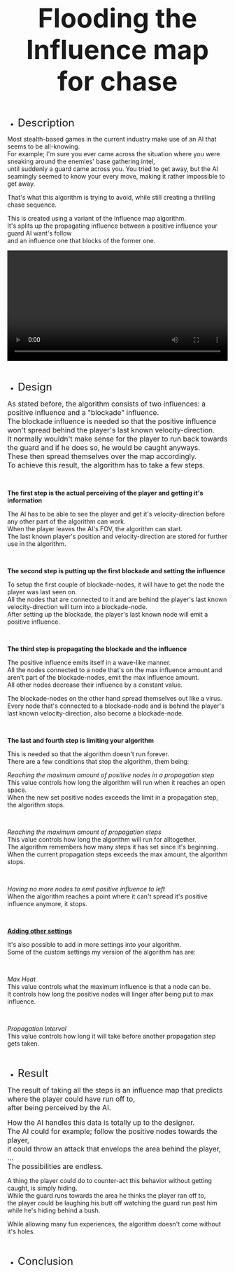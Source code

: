 <p style="text-align: center;"><strong><span style="font-size: 60px;">Flooding the Influence map for chase</span></strong></p>
<p style="text-align: left;"><br></p>
<ul>
    <li style="text-align: left;"><span style="font-size: 24px;">Description</span></li>
</ul>
<p>Most stealth-based games in the current industry make use of an AI that seems to be all-knowing.<br>For example; I&apos;m sure you ever came across the situation where you were sneaking around the enemies&apos; base gathering intel,<br>until suddenly a guard came across you. You tried to get away, but the AI seamingly seemed to know your every move, making it rather impossible to get away.</p>
<p>That&apos;s what this algorithm is trying to avoid, while still creating a thrilling chase sequence.</p>
<p>This is created using a variant of the Influence map algorithm.<br>It&apos;s splits up the propagating influence between a positive influence your guard AI want&apos;s follow<br>and an influence one that blocks of the former one.</p>
<p><video controls="" width="100%">
        <source src="https://media.giphy.com/media/f3hA0Emh7XfoS0Aknk/giphy.mp4" type="video/mp4"></video></p>
<p><br></p>
<ul>
    <li style="text-align: left;"><span style="font-size: 24px;">Design</span></li>
</ul>
<p><span style="font-size: 16px;">As stated before, the algorithm consists of two influences: a positive influence and a &quot;blockade&quot; influence.</span><br><span style="font-size: 16px;">The blockade influence is needed so that the positive influence won&apos;t spread behind the player&apos;s last known velocity-direction.</span><br><span style="font-size: 16px;">It normally wouldn&apos;t make sense for the player to run back towards the guard and if he does so, he would be caught anyways.</span><br><span style="font-size: 16px;">These then spread themselves over the map accordingly.&nbsp;</span><br><span style="font-size: 16px;">To achieve this result, the algorithm has to take a few steps.</span></p>
<p><br></p>
<p><strong>The first step is the actual perceiving of the player and getting it&apos;s information</strong></p>
<p>The AI has to be able to see the player and get it&apos;s velocity-direction before any other part of the algorithm can work.<br>When the player leaves the AI&apos;s FOV, the algorithm can start.<br>The last known player&apos;s position and velocity-direction are stored for further use in the algorithm.</p>
<p><br></p>
<p><strong>The second step is putting up the first blockade and setting the influence<br></strong></p>
<p>To setup the first couple of blockade-nodes, it will have to get the node the player was last seen on.<br>All the nodes that are connected to it and are behind the player&apos;s last known velocity-direction will turn into a blockade-node.<br>After setting up the blockade, the player&apos;s last known node will emit a positive influence.</p>
<p><br></p>
<p><strong>The third step is propagating the blockade and the influence</strong></p>
<p>The positive influence emits itself in a wave-like manner.<br>All the nodes connected to a node that&apos;s on the max influence amount<strong>&nbsp;</strong>and aren&apos;t part of the blockade-nodes, emit the max influence amount.<br>All other nodes decrease their influence by a constant value.</p>
<p>The blockade-nodes on the other hand spread themselves out like a virus.<br>Every node that&apos;s connected to a blockade-node and is behind the player&apos;s last known velocity-direction, also become a blockade-node.</p>
<p><br></p>
<p><strong>The last and fourth step is limiting your algorithm</strong></p>
<p>This is needed so that the algorithm doesn&apos;t run forever.<br>There are a few conditions that stop the algorithm, them being:</p>
<p><em>Reaching the maximum amount of positive nodes in a propagation step</em><br>This value controls how long the algorithm will run when it reaches an open space.<br>When the new set positive nodes exceeds the limit in a propagation step, the algorithm stops.</p>
<p><br></p>
<p><em>Reaching the maximum amount of propagation steps</em><br>This value controls how long the algorithm will run for alltogether.<br>The algorithm remembers how many steps it has set since it&apos;s beginning.<br>When the current propagation steps exceeds the max amount, the algorithm stops.</p>
<p><br></p>
<p><em>Having no more nodes to emit positive influence to left</em><br>When the algorithm reaches a point where it can&apos;t spread it&apos;s positive influence anymore, it stops.</p>
<p><br></p>
<p><u><strong>Adding other settings</strong></u></p>
<p>It&apos;s also possible to add in more settings into your algorithm.<br>Some of the custom settings my version of the algorithm has are:</p>
<p><br></p>
<p><em>Max Heat</em><br>This value controls what the maximum influence is that a node can be.<br>It controls how long the positive nodes will linger after being put to max influence.</p>
<p><br></p>
<p><em>Propagation Interval</em><br>This value controls how long it will take before another propagation step gets taken.</p>
<p><br></p>
<ul>
    <li style="text-align: left;"><span style="font-size: 24px;">Result</span></li>
</ul>
<p><span style="font-size: 16px;">The result of taking all the steps is an influence map that predicts where the player could have run off to,</span><br><span style="font-size: 16px;">after being perceived by the AI.</span></p>
<p><span style="font-size: 16px;">How the AI handles this data is totally up to the designer.</span><br><span style="font-size: 16px;">The AI could for example;&nbsp;follow the positive nodes towards the player,</span><br><span style="font-size: 16px;">it could throw an attack that envelops the area behind the player, ...</span><br><span style="font-size: 16px;">The possibilities are endless.</span></p>
<p>A thing the player could do to counter-act this behavior without getting caught, is simply hiding.<br>While the guard runs towards the area he thinks the player ran off to,<br>the player could be laughing his butt off watching the guard run past him while he&apos;s hiding behind a bush.</p>
<p>While allowing many fun experiences, the algorithm doesn&apos;t come without it&apos;s holes.</p>
<p><br></p>
<ul>
    <li style="text-align: left;"><span style="font-size: 24px;">Conclusion</span></li>
</ul>
